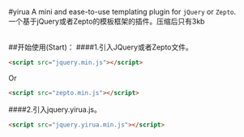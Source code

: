 #yirua
A mini and ease-to-use templating plugin for `jQuery` or `Zepto`.<br>
一个基于jQuery或者Zepto的模板框架的插件。压缩后只有3kb
<br>
<br>

##开始使用(Start)：
####1.引入JQuery或者Zepto文件。
```html
<script src="jquery.min.js"></script>
```
Or
```html
<script src="zepto.min.js"></script>
```


####2.引入jquery.yirua.js。
```html
<script src="jquery.yirua.min.js"></script>
```
